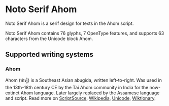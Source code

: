 
# Noto Serif Ahom

Noto Serif Ahom is a serif design for texts in the Ahom script. 

Noto Serif Ahom contains 76 glyphs, 7 OpenType features, and supports 63 characters from the Unicode block Ahom.


## Supported writing systems


### Ahom

Ahom (𑜒𑜑𑜪𑜨) is a Southeast Asian abugida, written left-to-right. Was used in the 13th–18th century CE by the Tai Ahom community in India for the now-extinct Ahom language. Later largely replaced by the Assamese language and script. Read more on [ScriptSource](https://scriptsource.org/scr/Ahom), [Wikipedia](https://en.wikipedia.org/wiki/ISO_15924:Ahom), [Unicode](https://www.unicode.org/versions/Unicode13.0.0/ch15.pdf#G95570), [Wiktionary](https://en.wiktionary.org/wiki/Category:Ahom_script).

